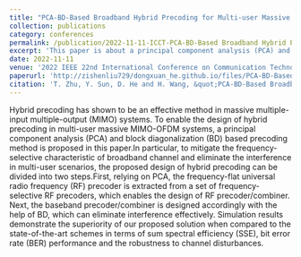 ```yaml
---
title: "PCA-BD-Based Broadband Hybrid Precoding for Multi-user Massive MIMO Systems"
collection: publications
category: conferences
permalink: /publication/2022-11-11-ICCT-PCA-BD-Based Broadband Hybrid Precoding for Multi-user Massive MIMO Systems-number-6
excerpt: 'This paper is about a principal component analysis (PCA) and block diagonalization (BD) based precoding method.'
date: 2022-11-11
venue: '2022 IEEE 22nd International Conference on Communication Technology (ICCT)'
paperurl: 'http://zishenliu729/dongxuan_he.github.io/files/PCA-BD-Based_Broadband_Hybrid_Precoding_for_Multi-user_Massive_MIMO_Systems.pdf'
citation: 'T. Zhu, Y. Sun, D. He and H. Wang, &quot;PCA-BD-Based Broadband Hybrid Precoding for Multi-user Massive MIMO Systems,&quot; in <i>Proc. 2022 IEEE 22nd International Conference on Communication Technology (ICCT)</i>, Nanjing, China, Nov. 2022, pp. 184-189.'
---
```


Hybrid precoding has shown to be an effective method in massive multiple-input multiple-output (MIMO) systems. To enable the design of hybrid precoding in multi-user massive MIMO-OFDM systems, a principal component analysis (PCA) and block diagonalization (BD) based precoding method is proposed in this paper.In particular, to mitigate the frequency-selective characteristic of broadband channel and eliminate the interference in multi-user scenarios, the proposed design of hybrid precoding can be divided into two steps.First, relying on PCA, the frequency-flat universal radio frequency (RF) precoder is extracted from a set of frequency-selective RF precoders, which enables the design of RF precoder/combiner. Next, the baseband precoder/combiner is designed accordingly with the help of BD, which can eliminate interference effectively. Simulation results demonstrate the superiority of our proposed solution when compared to the state-of-the-art schemes in terms of sum spectral efficiency (SSE), bit error rate (BER) performance and the robustness to channel disturbances.